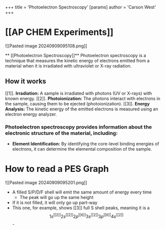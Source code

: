 +++
 title = 'Photoelectron Spectroscopy'
[params]
	author = 'Carson West'
+++
# [[AP CHEM Experiments]]
![[Pasted image 20240909095108.png]]

** [[Photoelectron Spectroscopy]]**
Photoelectron spectroscopy is a technique that measures the kinetic energy of electrons emitted from a material when it is irradiated with ultraviolet or X-ray radiation.
## How it works
[[1]]. **Irradiation:** A sample is irradiated with photons (UV or X-rays) with known energy.
[[2]]. **Photoionization:** The photons interact with electrons in the sample, causing them to be ejected (photoionization).
[[3]]. **Energy Analysis:** The kinetic energy of the emitted electrons is measured using an electron energy analyzer.
### Photoelectron spectroscopy provides information about the electronic structure of the material, including:
* **Element Identification:** By identifying the core-level binding energies of electrons, it can determine the elemental composition of the sample.

# How to read a PES Graph
![[Pasted image 20240909095201.png]]
- A filled S/P/D/F shell will emit the same amount of energy every time
	- The peak will go up the same height
- If it is not filled, it will only go up part-way
- This one, for example, shows [[3]] full S shell peaks, meaning it is a  $$ 1s^[[2]] 2s^[[2]] 2p^[[6]] 3s^[[2]] 3p^[[6]] 4s^[[2]] $$  - 